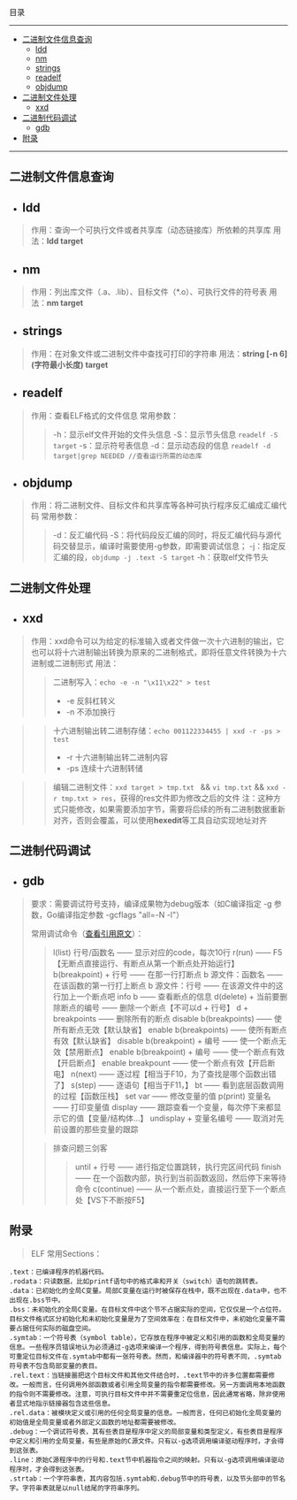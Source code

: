 目录

---
- [二进制文件信息查询](#---------)
	- [ldd](#ldd)
	- [nm](#nm)
	- [strings](#strings)
	- [readelf](#readelf)
	- [objdump](#objdump)
- [二进制文件处理](#-------)
	- [xxd](#xxd)
- [二进制代码调试](#-------)
	- [gdb](#gdb)
- [附录](#--)

---

## 二进制文件信息查询

- ## ldd
> 作用：查询一个可执行文件或者共享库（动态链接库）所依赖的共享库
> 用法：**ldd target**

- ## nm
> 作用：列出库文件（.a、.lib）、目标文件（*.o）、可执行文件的符号表
> 用法：**nm target**

- ## strings
> 作用：在对象文件或二进制文件中查找可打印的字符串
> 用法：**string \[-n 6](字符最小长度) target**

- ## readelf
> 作用：查看ELF格式的文件信息
> 常用参数：
> > -h：显示elf文件开始的文件头信息
> > -S：显示节头信息 ``readelf -S target``
> > -s：显示符号表信息
> > -d：显示动态段的信息 `readelf -d target|grep NEEDED //查看运行所需的动态库`

- ## objdump
> 作用：将二进制文件、目标文件和共享库等各种可执行程序反汇编成汇编代码
> 常用参数：
> > -d：反汇编代码
> > -S：将代码段反汇编的同时，将反汇编代码与源代码交替显示，编译时需要使用-g参数，即需要调试信息；
> > -j：指定反汇编的段，`objdump -j .text -S target`
> >-h：获取elf文件节头

## 二进制文件处理

- ## xxd
> 作用：xxd命令可以为给定的标准输入或者文件做一次十六进制的输出，它也可以将十六进制输出转换为原来的二进制格式，即将任意文件转换为十六进制或二进制形式
> 用法：
>>二进制写入：`echo -e -n "\x11\x22" > test`  
>>- -e 反斜杠转义
>>- -n 不添加换行

>> 十六进制输出转二进制存储：`echo 001122334455 | xxd -r -ps > test`
>>- -r 十六进制输出转二进制内容
>>- -ps 连续十六进制转储

>>编辑二进制文件：``xxd target > tmp.txt `` && ``vi tmp.txt`` && ``xxd -r tmp.txt > res``，获得的res文件即为修改之后的文件
>>注：这种方式只能修改，如果需要添加字节，需要将后续的所有二进制数据重新对齐，否则会覆盖，可以使用**hexedit**等工具自动实现地址对齐

## 二进制代码调试
- ## gdb
> 要求：需要调试符号支持，编译成果物为debug版本（如C编译指定 -g 参数，Go编译指定参数 -gcflags "all=-N -l"）
> 
> 常用调试命令（[查看引用原文](https://blog.csdn.net/mayue_web/article/details/112197338)）：
> >l(list) 行号/函数名 —— 显示对应的code，每次10行
> > r(run) —— F5【无断点直接运行、有断点从第一个断点处开始运行】
> > b(breakpoint) + 行号 —— 在那一行打断点
>> b 源文件：函数名 —— 在该函数的第一行打上断点
>> b 源文件：行号 —— 在该源文件中的这行加上一个断点吧
>> info b —— 查看断点的信息
>> d(delete) + 当前要删除断点的编号 —— 删除一个断点【不可以d + 行号】
>> d + breakpoints —— 删除所有的断点
>> disable b(breakpoints) —— 使所有断点无效【默认缺省】
>> enable b(breakpoints) —— 使所有断点有效【默认缺省】
>> disable b(breakpoint) + 编号 —— 使一个断点无效【禁用断点】
>> enable b(breakpoint) + 编号 —— 使一个断点有效【开启断点】
>> enable breakpount —— 使一个断点有效【开启断电】
>> n(next) —— 逐过程【相当于F10，为了查找是哪个函数出错了】
>> s(step) —— 逐语句【相当于F11，】
>> bt —— 看到底层函数调用的过程【函数压栈】
>> set var —— 修改变量的值
>> p(print) 变量名 —— 打印变量值
>> display —— 跟踪查看一个变量，每次停下来都显示它的值【变量/结构体…】
>> undisplay + 变量名编号 —— 取消对先前设置的那些变量的跟踪
> 
>> 排查问题三剑客
>>> until + 行号 —— 进行指定位置跳转，执行完区间代码
>>> finish —— 在一个函数内部，执行到当前函数返回，然后停下来等待命令
>>> c(continue) —— 从一个断点处，直接运行至下一个断点处【VS下不断按F5】



## 附录
> ELF 常用Sections：
```
.text：已编译程序的机器代码。
.rodata：只读数据，比如printf语句中的格式串和开关（switch）语句的跳转表。
.data：已初始化的全局C变量。局部C变量在运行时被保存在栈中，既不出现在.data中，也不出现在.bss节中。
.bss：未初始化的全局C变量。在目标文件中这个节不占据实际的空间，它仅仅是一个占位符。目标文件格式区分初始化和未初始化变量是为了空间效率在：在目标文件中，未初始化变量不需要占据任何实际的磁盘空间。
.symtab：一个符号表（symbol table），它存放在程序中被定义和引用的函数和全局变量的信息。一些程序员错误地认为必须通过-g选项来编译一个程序，得到符号表信息。实际上，每个可重定位目标文件在.symtab中都有一张符号表。然而，和编译器中的符号表不同，.symtab符号表不包含局部变量的表目。
.rel.text：当链接噐把这个目标文件和其他文件结合时，.text节中的许多位置都需要修改。一般而言，任何调用外部函数或者引用全局变量的指令都需要修改。另一方面调用本地函数的指令则不需要修改。注意，可执行目标文件中并不需要重定位信息，因此通常省略，除非使用者显式地指示链接器包含这些信息。
.rel.data：被模块定义或引用的任何全局变量的信息。一般而言，任何已初始化全局变量的初始值是全局变量或者外部定义函数的地址都需要被修改。
.debug：一个调试符号表，其有些表目是程序中定义的局部变量和类型定义，有些表目是程序中定义和引用的全局变量，有些是原始的C源文件。只有以-g选项调用编译驱动程序时，才会得到这张表。
.line：原始C源程序中的行号和.text节中机器指令之间的映射。只有以-g选项调用编译驱动程序时，才会得到这张表。
.strtab：一个字符串表，其内容包括.symtab和.debug节中的符号表，以及节头部中的节名字。字符串表就是以null结尾的字符串序列。

